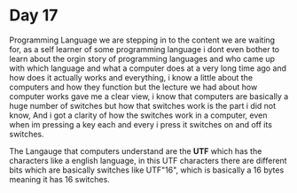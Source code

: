 # Day 17 

Programming Language we are stepping in to the content we are waiting for, as a self learner of some programming language i dont even bother to learn about the orgin story of programming languages and who came up with which language and what a computer does at a very long time ago and how does it actually works and everything, i know a little about the computers and how they function but the lecture we had about how computer works gave me a clear view, i know that computers are basically a huge number of switches but how that switches work is the part i did not know, And i got a clarity of how the switches work in a computer, even when im pressing a key each and every i press it switches on and off its switches.

The Langauge that computers understand are the **UTF** which has the characters like a english language, in this UTF characters there are different bits which are basically switches like UTF"16",
which is basically a 16 bytes meaning it has 16 switches.  
